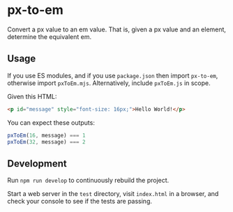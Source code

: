 # px-to-em

Convert a px value to an em value.  That is, given a px value and an element,
determine the equivalent em.

## Usage

If you use ES modules, and if you use `package.json` then import `px-to-em`,
otherwise import `pxToEm.mjs`.  Alternatively, include `pxToEm.js` in scope.

Given this HTML:

```html
<p id="message" style="font-size: 16px;">Hello World!</p>
```

You can expect these outputs:

```js
pxToEm(16, message) === 1
pxToEm(32, message) === 2
```

## Development

Run `npm run develop` to continuously rebuild the project.

Start a web server in the `test` directory, visit `index.html` in a browser, and
check your console to see if the tests are passing.
